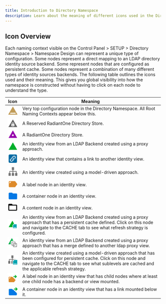 ```yaml
---
title: Introduction to Directory Namespace
description: Learn about the meaning of different icons used in the Directory Namespace. 
---
```


## Icon Overview

Each naming context visible on the Control Panel > SETUP > Directory Namespace > Namespace Design can represent a unique type of configuration. Some nodes represent a direct mapping to an LDAP directory identity source backend. Some represent nodes that are configured as persistent cache. Some nodes represent a combination of many different types of identity sources backends. The following table outlines the icons used and their meaning. This gives you global visibility into how the namespace is constructed without having to click on each node to understand the type.

Icon	| Meaning
-|-
![All Root Naming Contexts](Media/root-naming-context.jpg)	| Very top configuration node in the Directory Namespace. All Root Naming Contexts appear below this.
![Reserved RadiantOne Directory Store](Media/reserved-r1-directory.jpg)	| A Reserved RadiantOne Directory Store.
![RadiantOne Directory Store](Media/r1-directory-store.jpg)	| A RadiantOne Directory Store.
![LDAP Proxy View](Media/ldap-backend-proxy.jpg)	| An identity view from an LDAP Backend created using a proxy approach.
![Link](Media/link.jpg)	| An identity view that contains a link to another identity view.
![Model Driven View](Media/virtual-tree.jpg) | An identity view created using a model-driven approach.
![Label Node](Media/label.jpg) | A label node in an identity view.
![Container Node](Media/container.jpg) | A container node in an identity view.
![Content Node](Media/content.jpg) | A content node in an identity view.
![Cached LDAP Proxy View](Media/cache-proxy.jpg) | An identity view from an LDAP Backend created using a proxy approach that has a persistent cache defined. Click on this node and navigate to the CACHE tab to see what refresh strategy is configured.
![Merged LDAP Proxy View](Media/ldap-backend-merged.jpg) | An identity view from an LDAP Backend created using a proxy approach that has a merge defined to another ldap proxy view.
![Cached Virtual Tree](Media/cache-virtualtree.jpg) | An identity view created using a model-driven approach that has been configured for persistent cache. Click on this node and navigate to the CACHE tab to see what sublevels are cached and the applicable refresh strategy.
![Label with Link Below](Media/label-with-link.jpg) | A label node in an identity view that has child nodes where at least one child node has a backend or view mounted.
![Container with Link Below](Media/container-link.jpg) | A container node in an identity view that has a link mounted below it.
